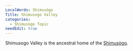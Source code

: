 ```yaml
---
LocalWords: Shimusògo
Title: Shimusogo Valley
categories:
  - Shimusògo Topic
needEdit: true
---
```


Shimusogo Valley is the ancestral home of the [Shimusògo]().
